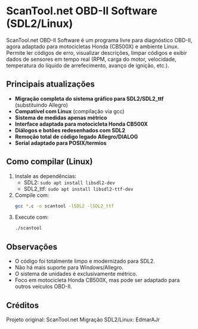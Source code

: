 # ScanTool.net OBD-II Software (SDL2/Linux)

ScanTool.net OBD-II Software é um programa livre para diagnóstico OBD-II, agora adaptado para motocicletas Honda (CB500X) e ambiente Linux. Permite ler códigos de erro, visualizar descrições, limpar códigos e exibir dados de sensores em tempo real (RPM, carga do motor, velocidade, temperatura do líquido de arrefecimento, avanço de ignição, etc.).

## Principais atualizações
- **Migração completa do sistema gráfico para SDL2/SDL2_ttf** (substituindo Allegro)
- **Compatível com Linux** (compilação via gcc)
- **Sistema de medidas apenas métrico**
- **Interface adaptada para motocicleta Honda CB500X**
- **Diálogos e botões redesenhados com SDL2**
- **Remoção total de código legado Allegro/DIALOG**
- **Serial adaptado para POSIX/termios**

## Como compilar (Linux)
1. Instale as dependências:
	- SDL2: `sudo apt install libsdl2-dev`
	- SDL2_ttf: `sudo apt install libsdl2-ttf-dev`
2. Compile com:
	```bash
	gcc *.c -o scantool -lSDL2 -lSDL2_ttf
	```
3. Execute com:
	```bash
	./scantool
	```

## Observações
- O código foi totalmente limpo e modernizado para SDL2.
- Não há mais suporte para Windows/Allegro.
- O sistema de unidades é exclusivamente métrico.
- Foco em motocicleta Honda CB500X, mas pode ser adaptado para outros veículos OBD-II.

## Créditos
Projeto original: ScanTool.net
Migração SDL2/Linux: EdmarAJr